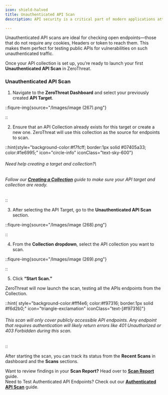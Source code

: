 ```yaml
---
icon: shield-halved
title: Unauthenticated API Scan
description: API security is a critical part of modern applications attack surface. With ZeroThreat, you can easily run **API scans** to test API endpoints for vulnerabilities.

---
```


Unauthenticated API scans are ideal for checking open endpoints—those that do not require any cookies, Headers or token to reach them. This makes them perfect for testing public APIs for vulnerabilities on such unauthenticated traffic.

Once your API collection is set up, you’re ready to launch your first **Unauthenticated API Scan** in ZeroThreat.

### Unauthenticated API Scan

1. Navigate to the **ZeroThreat Dashboard** and select your previously created **API Target**.

::fiqure-img{source="/Images/image (267).png"}

::

2. Ensure that an API Collection already exists for this target or create a new one. ZeroThreat will use this collection as the source for endpoints to scan.

::hint{style="background-color:#f7fcff; border:1px solid #07405a33; color:#1e6995;" icon="circle-info" iconClass="text-sky-600"}
###### Need help creating a target and collection?\
###### Follow our [**Creating a Collection**](/docs/getting-started/api-scan/creating-a-collection) guide to make sure your API target and collection are ready.
::

3. After selecting the API Target, go to the **Unauthenticated API Scan** section.

::fiqure-img{source="/Images/image (268).png"}

::

4. From the **Collection dropdown**, select the API collection you want to scan.

::fiqure-img{source="/Images/image (269).png"}

::

5. Click **“Start Scan.”**

ZeroThreat will now launch the scan, testing all the APIs endpoints from the Collection.

::hint{ style="background-color:#fff4e6; color:#f97316; border:1px solid #f6d2b0;" icon="triangle-exclamation" iconClass="text-[#f97316]"}
###### This scan will only cover publicly accessible API endpoints. Any endpoint that requires authentication will likely return errors like 401 Unauthorized or 403 Forbidden during this scan.
::

After starting the scan, you can track its status from the **Recent Scans** in dashboard and the **Scans** sections.

Want to review findings in your **Scan Report?** Head over to [**Scan Report**](../../manage-scans/scan-report/) guide.\
Need to Test Authenticated API Endpoints? Check out our [**Authenticated API Scan**](authenticated-api-scan.md) guide.